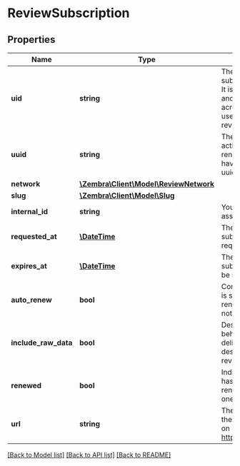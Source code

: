 # ReviewSubscription

## Properties
Name | Type | Description | Notes
------------ | ------------- | ------------- | -------------
**uid** | **string** | The unique ID of the subscription in our system. It is invariant to renewals and persists over time and across accounts. You can use this uid to retrieve reviews. | 
**uuid** | **string** | The unique ID of the current active subscription. A renewed subscription will have a new and different uuid. | 
**network** | [**\Zembra\Client\Model\ReviewNetwork**](ReviewNetwork.md) |  | 
**slug** | [**\Zembra\Client\Model\Slug**](Slug.md) |  | 
**internal_id** | **string** | Your application internal ID associated with this record. | 
**requested_at** | [**\DateTime**](\DateTime.md) | The time this active subscription was first requested or renewed. | 
**expires_at** | [**\DateTime**](\DateTime.md) | The time this active subscription expires or will be renewed. | 
**auto_renew** | **bool** | Controls if this subscription is set to automatically renew when it expires or not. | 
**include_raw_data** | **bool** | Describes the requested behavior of listeners to deliver payload to destination with or without review raw data. | [default to false]
**renewed** | **bool** | Indicates if this subscription has been automatically renewed from an expired one or not. | 
**url** | **string** | The direct URL to visualize the data from your account on https://my.zembratech.com/ | 

[[Back to Model list]](../../README.md#documentation-for-models) [[Back to API list]](../../README.md#documentation-for-api-endpoints) [[Back to README]](../../README.md)

